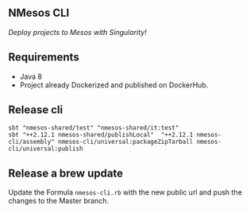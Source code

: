 ## NMesos CLI

*Deploy projects to Mesos with Singularity!*

Requirements
------------

* Java 8
* Project already Dockerized and published on DockerHub. 


## Release cli

```
sbt "nmesos-shared/test" "nmesos-shared/it:test"
sbt "++2.12.1 nmesos-shared/publishLocal"  "++2.12.1 nmesos-cli/assembly" nmesos-cli/universal:packageZipTarball nmesos-cli/universal:publish
```

## Release a brew update

Update the Formula `nmesos-cli.rb` with the new public url 
and push the changes to the Master branch.
